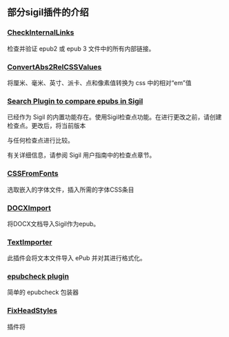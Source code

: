 ## 部分sigil插件的介绍

### [CheckInternalLinks](https://www.mobileread.com/forums/sh...d.php?t=331788)
检查并验证 epub2 或 epub 3 文件中的所有内部链接。

### [ConvertAbs2RelCSSValues](https://www.mobileread.com/forums/showthread.php?t=289473)
将厘米、毫米、英寸、派卡、点和像素值转换为 css
中的相对“em”值

### [Search Plugin to compare epubs in Sigil](https://www.mobileread.com/forums/showthread.php?t=348943)
已经作为 Sigil 的内置功能存在。使用Sigil检查点功能。在进行更改之前，请创建检查点。更改后，将当前版本

与任何检查点进行比较。

有关详细信息，请参阅 Sigil 用户指南中的检查点章节。

### [CSSFromFonts](https://www.mobileread.com/forums/showpost.php?p=3332590&postcount=17)
选取嵌入的字体文件，插入所需的字体CSS条目

### [DOCXImport](https://www.mobileread.com/forums/showthread.php?t=273966)
将DOCX文档导入Sigil作为epub。

### [TextImporter](https://www.mobileread.com/forums/showthread.php?t=285771)
此插件会将文本文件导入 ePub 并对其进行格式化。

### [epubcheck plugin](https://www.mobileread.com/forums/showthread.php?p=2950625#post2950625)
简单的 epubcheck 包装器

### [FixHeadStyles](https://www.mobileread.com/forums/showthread.php?t=344383)
插件将 <style> 标签中的样式信息复制到样式表文件并用样式表链接替换它们。

### [FootnoteLinker](https://www.mobileread.com/forums/showthread.php?t=288193)
自动生成指向尾注的链接和指向脚注锚点的反向链接。

### [FootnoteManipulator](https://www.mobileread.com/forums/showthread.php?t=324637)
用于操作 epub 2.0 出版物中的脚注的插件。

### [RegexFunctionReplace](https://www.mobileread.com/forums/showthread.php?t=346049)
正则表达式匹配并用函数替换它。

### [Epub3 E-Reader Plugins for Sigil](https://www.mobileread.com/forums/showthread.php?t=339678)
Epub3 电子阅读器插件 for Sigil
为了帮助用户更好地了解他们的 epub 在某些基于浏览器的 epub2/epub3 电子阅读器中的外观，同时仍在 Sigil 中，我们为 Sigil 1.6.0 或更高版本创建了 3 个新的阅读器插件：

https://github.com/Sigil-Ebook/ReadiumReader/
- 基于Readium的云电子阅读器

https://github.com/Sigil-Ebook/BibiReader/
- 基于 Bibi 浏览器电子阅读器

https://github.com/Sigil-Ebook/EpubJSReader/
- 基于FuturePress的epubJS电子阅读器

有关插件本身的直接链接，请参阅插件索引
https://www.mobileread.com/forums/sh...d.php?t=247431

## Introduction to some of the sigil plugins

### [CheckInternalLinks](https://www.mobileread.com/forums/sh...d.php?t=331788)
Checks and validates all internal links in epub2 or epub 3 files.

### [ConvertAbs2RelCSSValues](https://www.mobileread.com/forums/showthread.php?t=289473)
Converts cm, mm, inch, pica, point and pixel values to relative 'em' values in the css

### [Search Plugin to compare epubs in Sigil](https://www.mobileread.com/forums/showthread.php?t=348943)
Already exists as a built in feature of Sigil. Use Sigil Checkpoint features. Before making changes, 

make a CheckPoint. After changes, compare current version to any Checkpoint.

See the Checkpoint chapter in the Sigil User Guide for details.

### [CSSFromFonts](https://www.mobileread.com/forums/showpost.php?p=3332590&postcount=17)
Inserts the required CSS entries from Embedded Font Files

### [DOCXImport](https://www.mobileread.com/forums/showthread.php?t=273966)
Import DOCX document into Sigil as epubs.

### [TextImporter](https://www.mobileread.com/forums/showthread.php?t=285771)
Import a text file into an ePub and format it

### [epubcheck plugin](https://www.mobileread.com/forums/showthread.php?p=2950625#post2950625)
Simple epubcheck wrapper

### [FixHeadStyles](https://www.mobileread.com/forums/showthread.php?t=344383)
plugin to copy the style information in <style> tags to stylesheet files and replace them with stylesheet links.

### [FootnoteLinker](https://www.mobileread.com/forums/showthread.php?t=288193)
Automatically generate links to endnotes and backlinks to footnote anchors.

### [FootnoteManipulator](https://www.mobileread.com/forums/showthread.php?t=324637)
Plugin for manipulating footnotes in epub 2.0 publications.

### [RegexFunctionReplace](https://www.mobileread.com/forums/showthread.php?t=346049)
Regex match and replace it with a function.

### [Epub3 E-Reader Plugins for Sigil](https://www.mobileread.com/forums/showthread.php?t=339678)
To help user's get a better feel for how their epubs will look in some browser-based epub2/epub3 e-readers while still inside Sigil, we have created 3 new Reader plugins for Sigil 1.6.0 or later:

https://github.com/Sigil-Ebook/ReadiumReader/
- based on Readium's cloud e-reader

https://github.com/Sigil-Ebook/BibiReader/
- based on Bibi browser e-reader

https://github.com/Sigil-Ebook/EpubJSReader/
- based on FuturePress's epubJS e-reader

For direct links to the plugin's themselves, see the Plugin Index
https://www.mobileread.com/forums/sh...d.php?t=247431
